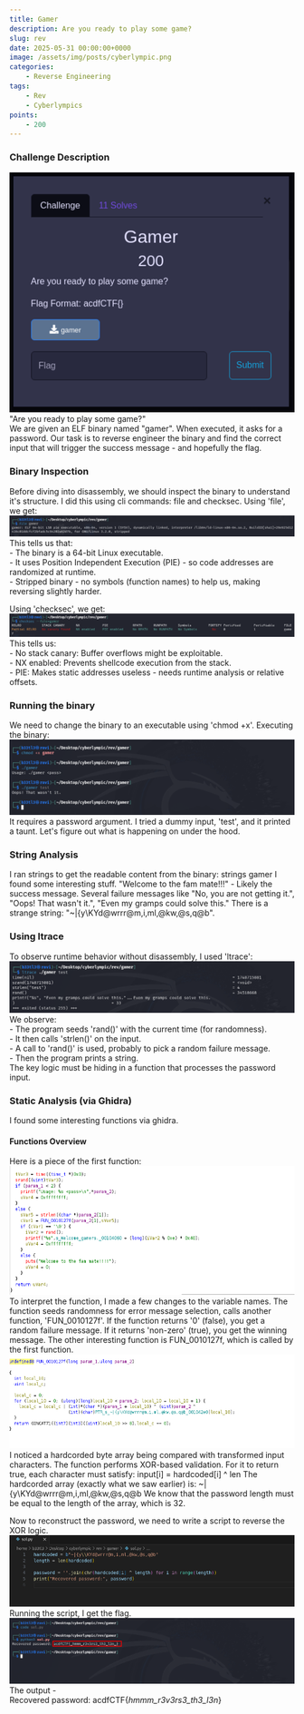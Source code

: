 ```yaml
---
title: Gamer
description: Are you ready to play some game?
slug: rev
date: 2025-05-31 00:00:00+0000
image: /assets/img/posts/cyberlympic.png
categories:
    - Reverse Engineering
tags:
    - Rev
    - Cyberlympics
points:
    - 200
---
```


### Challenge Description
![Challenge](/assets/img/posts/gamer/gamer.png) <br>
"Are you ready to play some game?" <br>
We are given an ELF binary named "gamer". When executed, it asks for a password. Our task is to reverse engineer the binary and find the correct input that will trigger the success message - and hopefully the flag.

### Binary Inspection
Before diving into disassembly, we should inspect the binary to understand it's structure. I did this using cli commands: file and checksec. 
Using 'file', we get: ![Challenge](/assets/img/posts/gamer/file.png) <br>
This tells us that: <br>
    - The binary is a 64-bit Linux executable. <br>
    - It uses Position Independent Execution (PIE) - so code addresses are randomized at runtime. <br>
    - Stripped binary - no symbols (function names) to help us, making reversing slightly harder. <br>

Using 'checksec', we get: <br> ![Challenge](/assets/img/posts/gamer/checksec.png) <br>
This tells us: <br>
    - No stack canary: Buffer overflows might be exploitable. <br>
    - NX enabled: Prevents shellcode execution from the stack. <br>
    - PIE: Makes static addresses useless - needs runtime analysis or relative offsets. <br>

### Running the binary
We need to change the binary to an executable using 'chmod +x'. Executing the binary: <br>![Challenge](/assets/img/posts/gamer/execute.png)  <br>
It requires a password argument. I tried a dummy input, 'test', and it printed a taunt. Let's figure out what is happening on under the hood.

### String Analysis
I ran strings to get the readable content from the binary: strings gamer
I found some interesting stuff. "Welcome to the fam mate!!!" - Likely the success message.
Several failure messages like "No, you are not getting it.", "Oops! That wasn't it.", "Even my gramps could solve this."
There is a strange string: "~|{y\KYd@wrrr@m,i,ml,@kw,@s,q@b". 

### Using ltrace
To observe runtime behavior without disassembly, I used 'ltrace': <br> ![Challenge](/assets/img/posts/gamer/ltrace.png) <br>
We observe: <br>
    - The program seeds 'rand()' with the current time (for randomness). <br>
    - It then calls 'strlen()' on the input. <br>
    - A call to 'rand()' is used, probably to pick a random failure message. <br>
    - Then the program prints a string. <br>
The key logic must be hiding in a function that processes the password input.

### Static Analysis (via Ghidra)
I found some interesting functions via ghidra.
#### Functions Overview
Here is a piece of the first function: <br> ![Challenge](/assets/img/posts/gamer/main.png) <br>
To interpret the function, I made a few changes to the variable names. The function seeds randomness for error message selection, calls another function, 'FUN_0010127f'. 
If the function returns '0' (false), you get a random failure message. If it returns 'non-zero' (true), you get the winning message.
The other interesting function is FUN_0010127f, which is called by the first function.
![Challenge](/assets/img/posts/gamer/func.png) <br>
I noticed a hardcorded byte array being compared with transformed input characters. The function performs XOR-based validation. For it to return true, each character must satisfy: input[i] = hardcoded[i] ^ len
The hardcorded array (exactly what we saw earlier) is: ~|{y\KYd@wrrr@m,i,ml,@kw,@s,q@b
We know that the password length must be equal to the length of the array, which is 32.

Now to reconstruct the password, we need to write a script to reverse the XOR logic. <br>
![Challenge](/assets/img/posts/gamer/code.png) <br>
Running the script, I get the flag. <br>
![Challenge](/assets/img/posts/gamer/result.png) <br>
The output - <br>
Recovered password: acdfCTF{_hmmm_r3v3rs3_th3_l3n_}
